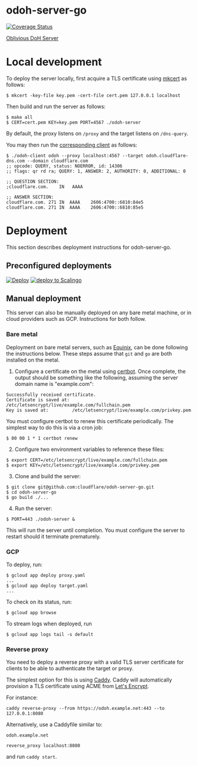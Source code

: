 # odoh-server-go

[![Coverage Status](https://coveralls.io/repos/github/cloudflare/odoh-server-go/badge.svg?branch=master)](https://coveralls.io/github/cloudflare/odoh-server-go?branch=master)

[Oblivious DoH Server](https://tools.ietf.org/html/draft-pauly-dprive-oblivious-doh)

# Local development

To deploy the server locally, first acquire a TLS certificate using [mkcert](https://github.com/FiloSottile/mkcert) as follows:

~~~
$ mkcert -key-file key.pem -cert-file cert.pem 127.0.0.1 localhost
~~~

Then build and run the server as follows:

~~~
$ make all
$ CERT=cert.pem KEY=key.pem PORT=4567 ./odoh-server
~~~

By default, the proxy listens on `/proxy` and the target listens on `/dns-query`.

You may then run the [corresponding client](https://github.com/cloudflare/odoh-client-go) as follows:

~~~
$ ./odoh-client odoh --proxy localhost:4567 --target odoh.cloudflare-dns.com --domain cloudflare.com
;; opcode: QUERY, status: NOERROR, id: 14306
;; flags: qr rd ra; QUERY: 1, ANSWER: 2, AUTHORITY: 0, ADDITIONAL: 0

;; QUESTION SECTION:
;cloudflare.com.	IN	 AAAA

;; ANSWER SECTION:
cloudflare.com.	271	IN	AAAA	2606:4700::6810:84e5
cloudflare.com.	271	IN	AAAA	2606:4700::6810:85e5
~~~

# Deployment

This section describes deployment instructions for odoh-server-go.

## Preconfigured deployments

[![Deploy](https://www.herokucdn.com/deploy/button.svg)](https://heroku.com/deploy)
[![deploy to Scalingo](https://cdn.scalingo.com/deploy/button.svg)](https://my.scalingo.com/deploy)

## Manual deployment

This server can also be manually deployed on any bare metal machine, or in cloud providers such
as GCP. Instructions for both follow.

### Bare metal

Deployment on bare metal servers, such as [Equinix](https://metal.equinix.com/), can be done following
the instructions below. These steps assume that `git` and `go` are both installed on the metal.

1. Configure a certificate on the metal using [certbot](https://certbot.eff.org/all-instructions).
Once complete, the output should be something like the following, assuming the server domain name
is "example.com":

```
Successfully received certificate.
Certificate is saved at: /etc/letsencrypt/live/example.com/fullchain.pem
Key is saved at:         /etc/letsencrypt/live/example.com/privkey.pem
```

You must configure certbot to renew this certificate periodically. The simplest way to do this is
via a cron job:

```
$ 00 00 1 * 1 certbot renew
```

2. Configure two environment variables to reference these files:

```
$ export CERT=/etc/letsencrypt/live/example.com/fullchain.pem
$ export KEY=/etc/letsencrypt/live/example.com/privkey.pem
```

3. Clone and build the server:

```
$ git clone git@github.com:cloudflare/odoh-server-go.git
$ cd odoh-server-go
$ go build ./...
```

4. Run the server:

```
$ PORT=443 ./odoh-server &
```

This will run the server until completion. You must configure the server to restart should it
terminate prematurely.

### GCP

To deploy, run:

~~~
$ gcloud app deploy proxy.yaml
...
$ gcloud app deploy target.yaml
...
~~~

To check on its status, run:

~~~
$ gcloud app browse
~~~

To stream logs when deployed, run

~~~
$ gcloud app logs tail -s default
~~~

### Reverse proxy

You need to deploy a reverse proxy with a valid TLS server certificate
for clients to be able to authenticate the target or proxy.

The simplest option for this is using [Caddy](https://caddyserver.com).
Caddy will automatically provision a TLS certificate using ACME from [Let's Encrypt](https://letsencrypt.org).

For instance:

```
caddy reverse-proxy --from https://odoh.example.net:443 --to 127.0.0.1:8080
```

Alternatively, use a Caddyfile similar to:

```
odoh.example.net

reverse_proxy localhost:8080
```
and run `caddy start`.
